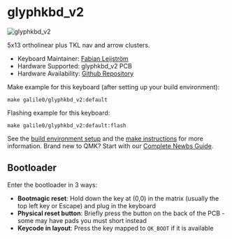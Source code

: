 # glyphkbd_v2

![glyphkbd_v2](https://i.imgur.com/9PxLaPlh.jpeg)

5x13 ortholinear plus TKL nav and arrow clusters.

* Keyboard Maintainer: [Fabian Leijström](https://github.com/galile0-designs)
* Hardware Supported: glyphkbd_v2 PCB
* Hardware Availability: [Github Repository](https://github.com/galile0-designs/glyphkbd)

Make example for this keyboard (after setting up your build environment):

    make galile0/glyphkbd_v2:default

Flashing example for this keyboard:

    make galile0/glyphkbd_v2:default:flash

See the [build environment setup](https://docs.qmk.fm/#/getting_started_build_tools) and the [make instructions](https://docs.qmk.fm/#/getting_started_make_guide) for more information. Brand new to QMK? Start with our [Complete Newbs Guide](https://docs.qmk.fm/#/newbs).

## Bootloader

Enter the bootloader in 3 ways:

* **Bootmagic reset**: Hold down the key at (0,0) in the matrix (usually the top left key or Escape) and plug in the keyboard
* **Physical reset button**: Briefly press the button on the back of the PCB - some may have pads you must short instead
* **Keycode in layout**: Press the key mapped to `QK_BOOT` if it is available
